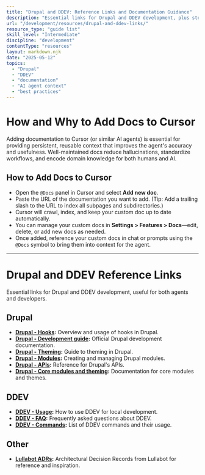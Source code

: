```yaml
---
title: "Drupal and DDEV: Reference Links and Documentation Guidance"
description: "Essential links for Drupal and DDEV development, plus step-by-step instructions and best practices for adding documentation to Cursor AI projects."
url: "/development/resources/drupal-and-ddev-links/"
resource_type: "guide list"
skill_level: "Intermediate"
discipline: "development"
contentType: "resources"
layout: markdown.njk
date: "2025-05-12"
topics:
  - "Drupal"
  - "DDEV"
  - "documentation"
  - "AI agent context"
  - "best practices"
---
```

# How and Why to Add Docs to Cursor

Adding documentation to Cursor (or similar AI agents) is essential for providing persistent, reusable context that improves the agent's accuracy and usefulness. Well-maintained docs reduce hallucinations, standardize workflows, and encode domain knowledge for both humans and AI.

## How to Add Docs to Cursor

- Open the `@Docs` panel in Cursor and select **Add new doc**.
- Paste the URL of the documentation you want to add. (Tip: Add a trailing slash to the URL to index all subpages and subdirectories.)
- Cursor will crawl, index, and keep your custom doc up to date automatically.
- You can manage your custom docs in **Settings > Features > Docs**—edit, delete, or add new docs as needed.
- Once added, reference your custom docs in chat or prompts using the `@Docs` symbol to bring them into context for the agent.

---

# Drupal and DDEV Reference Links

Essential links for Drupal and DDEV development, useful for both agents and developers.

## Drupal
- **[Drupal - Hooks](https://www.drupal.org/node/3442349):** Overview and usage of hooks in Drupal.
- **[Drupal - Development guide](https://www.drupal.org/docs/develop):** Official Drupal development documentation.
- **[Drupal - Theming](https://www.drupal.org/docs/develop/theming-drupal):** Guide to theming in Drupal.
- **[Drupal - Modules](https://www.drupal.org/docs/develop/creating-modules):** Creating and managing Drupal modules.
- **[Drupal - APIs](https://www.drupal.org/docs/develop/drupal-apis):** Reference for Drupal's APIs.
- **[Drupal - Core modules and theming](https://www.drupal.org/docs/develop/core-modules-and-themes):** Documentation for core modules and themes.

## DDEV
- **[DDEV - Usage](https://ddev.readthedocs.io/en/stable/users/usage/):** How to use DDEV for local development.
- **[DDEV - FAQ](https://ddev.readthedocs.io/en/stable/users/usage/faq/):** Frequently asked questions about DDEV.
- **[DDEV - Commands](https://ddev.readthedocs.io/en/stable/users/usage/commands/):** List of DDEV commands and their usage.

## Other
- **[Lullabot ADRs](https://architecture.lullabot.com):** Architectural Decision Records from Lullabot for reference and inspiration. 